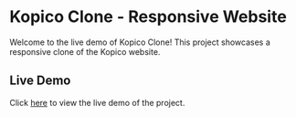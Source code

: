 # Kopico Clone - Responsive Website

Welcome to the live demo of Kopico Clone! This project showcases a responsive clone of the Kopico website.

## Live Demo

Click [here](https://sruthi-m123.github.io/Kopico-clone-Responsive/) to view the live demo of the project.
